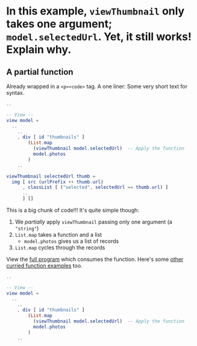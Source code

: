 <!-- Front of card ===========================================================

    Simple Card Data

    - Type:
        What's the answer?
        A simple question->answer card;
        we're asking the question: "what does this code do?", e.g:

        - A function with an output you have to guess.
        - A class with a method that you need to call.

    - Docs:
        http://tinyurl.com/anki-simple-card

    - Key:
        ★ Required
        ☆ Optional (recommended)
        ✎ Optional (notes, markdown)
        ⤷ Field Type

    - Notes:
        View compiled file in your text editor or a Chrome-type browser.
        The `## H2` titles represent Anki text fields, with the contents below.

========================================================================== -->


<!-- -------------------------------------------------------------------------
    ★ Title

    ⤷ `string` (auto wrapped with a `H1` tag)
-------------------------------------------------------------------------- -->
# In this example, `viewThumbnail` only takes one argument; `model.selectedUrl`. Yet, it still works! Explain why.


<!-- -------------------------------------------------------------------------
    ★ Subtitle

    ⤷ `string` (auto wrapped with a `H2` tag)
-------------------------------------------------------------------------- -->
## A partial function


<!-- -------------------------------------------------------------------------
    ☆ Syntax (inline code)

    ⤷ `code string` (auto wrapped with <p><code> tag)
-------------------------------------------------------------------------- -->
Already wrapped in a `<p><code>` tag. A one liner: Some very short text for syntax.


<!-- -------------------------------------------------------------------------
    ★ Sample (code block or image)

    ⤷ `pre block | image`

      | Requires `markdown` fenced code block;

      A markdown fenced code block that will compile to our highlighted
      code with Pandoc. What does this code do?
-------------------------------------------------------------------------- -->
```elm
..

-- View --
view model =
  ..
    ..
    , div [ id "thumbnails" ]
        (List.map
          (viewThumbnail model.selectedUrl)  -- Apply the function
          model.photos
        )
    ..
```


<!-- Back of card ======================================================== -->


<!-- -------------------------------------------------------------------------
    ★ Key point (code block or image)

    ⤷ `pre block | image`

      | Requires `markdown` fenced code block;

      A markdown fenced code block that will compile to our highlighted
      code with Pandoc. The output or answer to the above question.
-------------------------------------------------------------------------- -->
```elm
viewThumbnail selectedUrl thumb =
  img [ src (urlPrefix ++ thumb.url)
      , classList [ ("selected", selectedUrl == thumb.url) ]
      ..
      ] []
```


<!-- -------------------------------------------------------------------------
    ★ Key point notes

    ⤷ `rich html`
-------------------------------------------------------------------------- -->
This is a big chunk of code!!! It's quite simple though:

1. We _partially_ apply `viewThumbnail` passing only one argument (a `"string"`)
2. `List.map` takes a function and a list
    - `model.photos` gives us a list of records
3. `List.map` cycles through the records


<!-- -------------------------------------------------------------------------
    ★ Other notes

    ⤷ `rich html`
-------------------------------------------------------------------------- -->
View the [full program](https://ellie-app.com/q4j6ps87Cj5a1) which consumes the function. Here's some [other curried function examples](https://www.codingexercises.com/guides/quickstart-elm-part-7) too.


<!-- -------------------------------------------------------------------------
    ★ Markdown

    ⤷ `raw text`

      Do not add the compiled HTML to your card, rather, use the raw text
      Markdown fenced code block. This makes for easier editing of a card
      later on.

      Warning: may increase card file size
        @ https://github.com/badlydrawnrob/anki/issues/116
-------------------------------------------------------------------------- -->
```elm
..

-- View --
view model =
  ..
    ..
    , div [ id "thumbnails" ]
        (List.map
          (viewThumbnail model.selectedUrl)  -- Apply the function
          model.photos
        )
    ..
```
